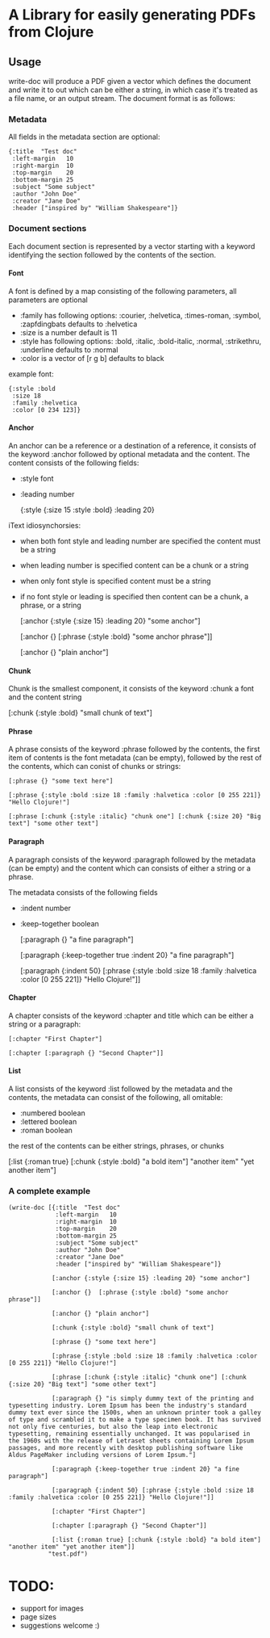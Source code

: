 # A Library for easily generating PDFs from Clojure 

## Usage

write-doc will produce a PDF given a vector which defines the document and write it to out which can be either a string, in which case it's treated as a file name, or an output stream. The document format is as follows:

### Metadata

All fields in the metadata section are optional:

    {:title  "Test doc"
     :left-margin   10
     :right-margin  10
     :top-margin    20
     :bottom-margin 25
     :subject "Some subject"
     :author "John Doe"
     :creator "Jane Doe"
     :header ["inspired by" "William Shakespeare"]}

### Document sections

Each document section is represented by a vector starting with a keyword identifying the section followed by the contents of the section.

#### Font

A font is defined by a map consisting of the following parameters, all parameters are optional

* :family has following options: :courier, :helvetica, :times-roman, :symbol, :zapfdingbats defaults to :helvetica
* :size is a number default is 11
* :style has following options: :bold, :italic, :bold-italic, :normal, :strikethru, :underline defaults to :normal
* :color is a vector of [r g b] defaults to black

example font:

    {:style :bold
     :size 18
     :family :helvetica
     :color [0 234 123]}


#### Anchor

An anchor can be a reference or a destination of a reference, it consists of the keyword :anchor followed by optional metadata and the content. The content consists of the following fields:

* :style font
* :leading number

    {:style {:size 15 :style :bold} :leading 20}
    
iText idiosynchorsies:

* when both font style and leading number are specified the content must be a string
* when leading number is specified content can be a chunk or a string 
* when only font style is specified content must be a string
* if no font style or leading is specified then content can be a chunk, a phrase, or a string


     [:anchor {:style {:size 15} :leading 20} "some anchor"]
    
     [:anchor {}  [:phrase {:style :bold} "some anchor phrase"]]
    
     [:anchor {} "plain anchor"]


#### Chunk 

Chunk is the smallest component, it consists of the keyword :chunk a font and the content string 

   [:chunk {:style :bold} "small chunk of text"]

#### Phrase

A phrase consists of the keyword :phrase followed by the contents, the first item of contents is the font metadata (can be empty), followed by the rest of the contents, which can conist of chunks or strings:

    [:phrase {} "some text here"]

    [:phrase {:style :bold :size 18 :family :halvetica :color [0 255 221]} "Hello Clojure!"]
  
    [:phrase [:chunk {:style :italic} "chunk one"] [:chunk {:size 20} "Big text"] "some other text"]

#### Paragraph

A paragraph consists of the keyword :paragraph followed by the metadata (can be empty) and the content which can consists of either a string or a phrase.

The metadata consists of the following fields

* :indent number
* :keep-together boolean

    [:paragraph {} "a fine paragraph"]
    
    [:paragraph {:keep-together true :indent 20} "a fine paragraph"]

    [:paragraph {:indent 50} [:phrase {:style :bold :size 18 :family :halvetica :color [0 255 221]} "Hello Clojure!"]]

#### Chapter

A chapter consists of the keyword :chapter and  title which can be either a string or a paragraph:


    [:chapter "First Chapter"]

    [:chapter [:paragraph {} "Second Chapter"]]

#### List

A list consists of the keyword :list followed by the metadata and the contents, the metadata can consist of the following, all omitable:

* :numbered boolean
* :lettered boolean
* :roman    boolean

the rest of the contents can be either strings, phrases, or chunks

   [:list {:roman true} [:chunk {:style :bold} "a bold item"] "another item" "yet another item"]


### A complete example

    (write-doc [{:title  "Test doc"
                 :left-margin   10
                 :right-margin  10
                 :top-margin    20
                 :bottom-margin 25
                 :subject "Some subject"
                 :author "John Doe"
                 :creator "Jane Doe"
                 :header ["inspired by" "William Shakespeare"]}
            
                [:anchor {:style {:size 15} :leading 20} "some anchor"]
            
                [:anchor {}  [:phrase {:style :bold} "some anchor phrase"]]
            
                [:anchor {} "plain anchor"]        
                
                [:chunk {:style :bold} "small chunk of text"]
            
                [:phrase {} "some text here"]
            
                [:phrase {:style :bold :size 18 :family :halvetica :color [0 255 221]} "Hello Clojure!"]
            
                [:phrase [:chunk {:style :italic} "chunk one"] [:chunk {:size 20} "Big text"] "some other text"]
            
                [:paragraph {} "is simply dummy text of the printing and typesetting industry. Lorem Ipsum has been the industry's standard dummy text ever since the 1500s, when an unknown printer took a galley of type and scrambled it to make a type specimen book. It has survived not only five centuries, but also the leap into electronic typesetting, remaining essentially unchanged. It was popularised in the 1960s with the release of Letraset sheets containing Lorem Ipsum passages, and more recently with desktop publishing software like Aldus PageMaker including versions of Lorem Ipsum."]
            
                [:paragraph {:keep-together true :indent 20} "a fine paragraph"]
            
                [:paragraph {:indent 50} [:phrase {:style :bold :size 18 :family :halvetica :color [0 255 221]} "Hello Clojure!"]]
            
                [:chapter "First Chapter"]
            
                [:chapter [:paragraph {} "Second Chapter"]]
            
                [:list {:roman true} [:chunk {:style :bold} "a bold item"] "another item" "yet another item"]]
               "test.pdf")


# TODO:

* support for images
* page sizes
* suggestions welcome :)







